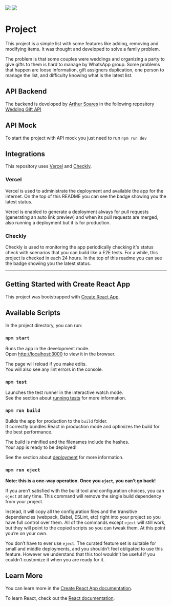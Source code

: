 ![](https://vercelbadge.vercel.app/api/pedroSoaresll/wedding-gifts)
![](https://api.checklyhq.com/v1/badges/checks/44cf6b91-3576-42fe-bed2-ca5de9fd7122?style=flat&theme=default&responseTime=true)

# Project

This project is a simple list with some features like adding, removing and modifying items. It was thought and developed to solve a family problem.

The problem is that some couples were weddings and organizing a party to give gifts to them is hard to manage by WhatsApp group. Some problems that happen are loose information, gift assigners duplication, one person to manage the list, and difficulty knowing what is the latest list.

## API Backend

The backend is developed by [Arthur Soares](https://github.com/Arthur-ext) in the following repository [Wedding Gift API](https://github.com/Arthur-ext/wedding-gifts-api)

## API Mock

To start the project with API mock you just need to run `npm run dev`

## Integrations

This repository uses [Vercel](https://vercel.com) and [Checkly](https://www.checklyhq.com).

### Vercel

Vercel is used to administrate the deployment and available the app for the internet. On the top of this README you can see the badge showing you the latest status.

Vercel is enabled to generate a deployment always for pull requests (generating an auto link preview) and when its pull requests are merged, also running a deployment but it is for production.

### Checkly

Checkly is used to monitoring the app periodically checking it's status check with scenarios that you can build like a E2E tests. For a while, this project is checked in each 24 hours. In the top of this readme you can see the badge showing you the latest status.

---

## Getting Started with Create React App

This project was bootstrapped with [Create React App](https://github.com/facebook/create-react-app).

## Available Scripts

In the project directory, you can run:

### `npm start`

Runs the app in the development mode.\
Open [http://localhost:3000](http://localhost:3000) to view it in the browser.

The page will reload if you make edits.\
You will also see any lint errors in the console.

### `npm test`

Launches the test runner in the interactive watch mode.\
See the section about [running tests](https://facebook.github.io/create-react-app/docs/running-tests) for more information.

### `npm run build`

Builds the app for production to the `build` folder.\
It correctly bundles React in production mode and optimizes the build for the best performance.

The build is minified and the filenames include the hashes.\
Your app is ready to be deployed!

See the section about [deployment](https://facebook.github.io/create-react-app/docs/deployment) for more information.

### `npm run eject`

**Note: this is a one-way operation. Once you `eject`, you can’t go back!**

If you aren’t satisfied with the build tool and configuration choices, you can `eject` at any time. This command will remove the single build dependency from your project.

Instead, it will copy all the configuration files and the transitive dependencies (webpack, Babel, ESLint, etc) right into your project so you have full control over them. All of the commands except `eject` will still work, but they will point to the copied scripts so you can tweak them. At this point you’re on your own.

You don’t have to ever use `eject`. The curated feature set is suitable for small and middle deployments, and you shouldn’t feel obligated to use this feature. However we understand that this tool wouldn’t be useful if you couldn’t customize it when you are ready for it.

## Learn More

You can learn more in the [Create React App documentation](https://facebook.github.io/create-react-app/docs/getting-started).

To learn React, check out the [React documentation](https://reactjs.org/).
